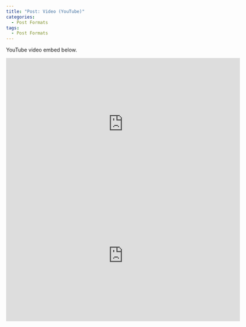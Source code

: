 ```yaml
---
title: "Post: Video (YouTube)"
categories:
  - Post Formats
tags:
  - Post Formats
---
```


YouTube video embed below.

<iframe width="640" height="360" src="https://www.youtube-nocookie.com/embed/-PVofD2A9t8?controls=0" frameborder="0" allowfullscreen></iframe>


<iframe width="640" height="360" src="https://youtu.be/QGKGMTGRCtQ" frameborder="0" allowfullscreen></iframe>



